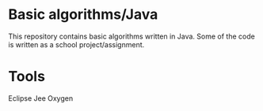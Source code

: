 # Basic algorithms/Java

This repository contains basic algorithms written in Java.
Some of the code is written as a school project/assignment.

# Tools

Eclipse Jee Oxygen


